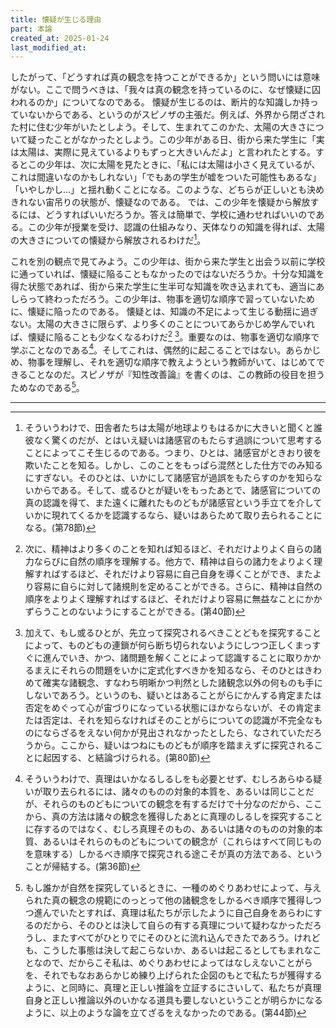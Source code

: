 ```yaml
---
title: 懐疑が生じる理由
part: 本論
created_at: 2025-01-24
last_modified_at: 
---
```


したがって、「どうすれば真の観念を持つことができるか」という問いには意味がない。ここで問うべきは、「我々は真の観念を持っているのに、なぜ懐疑に囚われるのか」についてなのである。
懐疑が生じるのは、断片的な知識しか持っていないからである、というのがスピノザの主張だ。例えば、外界から閉ざされた村に住む少年がいたとしよう。そして、生まれてこのかた、太陽の大きさについて疑ったことがなかったとしよう。この少年がある日、街から来た学生に「実は太陽は、実際に見えているよりもずっと大きいんだよ」と言われたとする。するとこの少年は、次に太陽を見たときに、「私には太陽は小さく見えているが、これは間違いなのかもしれない」「でもあの学生が嘘をついた可能性もあるな」「いやしかし…」と揺れ動くことになる。このような、どちらが正しいとも決めきれない宙吊りの状態が、懐疑なのである。
では、この少年を懐疑から解放するには、どうすればいいだろうか。答えは簡単で、学校に通わせればいいのである。この少年が授業を受け、認識の仕組みなり、天体なりの知識を得れば、太陽の大きさについての懐疑から解放されるわけだ[^ref3-1]。

[^ref3-1]:そういうわけで、田舎者たちは太陽が地球よりもはるかに大きいと聞くと誰彼なく驚くのだが、とはいえ疑いは諸感官のもたらす過誤について思考することによってこそ生じるのである。つまり、ひとは、諸感官がときおり彼を欺いたことを知る。しかし、このことをもっぱら混然とした仕方でのみ知るにすぎない。そのひとは、いかにして諸感官が過誤をもたらすのかを知らないからである。そして、或るひとが疑いをもったあとで、諸感官についての真の認識を得て、また遠くに離れたものどもが諸感官という手立てを介していかに現れてくるかを認識するなら、疑いはあらためて取り去られることになる。(第78節)

これを別の観点で見てみよう。この少年は、街から来た学生と出会う以前に学校に通っていれば、懐疑に陥ることもなかったのではないだろうか。十分な知識を得た状態であれば、街から来た学生に生半可な知識を吹き込まれても、適当にあしらって終わっただろう。この少年は、物事を適切な順序で習っていないために、懐疑に陥ったのである。
懐疑とは、知識の不足によって生じる動揺に過ぎない。太陽の大きさに限らず、より多くのことについてあらかじめ学んでいれば、懐疑に陥ることも少なくなるわけだ[^ref3-2] [^ref3-3]。重要なのは、物事を適切な順序で学ぶことなのである[^ref3-4]。そしてこれは、偶然的に起こることではない。あらかじめ、物事を理解し、それを適切な順序で教えようという教師がいて、はじめてできることなのだ。スピノザが『知性改善論』を書くのは、この教師の役目を担うためなのである[^ref3-5]。

[^ref3-2]:次に、精神はより多くのことを知れば知るほど、それだけよりよく自らの諸力ならびに自然の順序を理解する。他方で、精神は自らの諸力をよりよく理解すればするほど、それだけより容易に自己自身を導くことができ、またより容易に自らに対して諸規則を定めることができる。さらに、精神は自然の順序をよりよく理解すればするほど、それだけより容易に無益なことにかかずらうことのないようにすることができる。(第40節)

[^ref3-3]:加えて、もし或るひとが、先立って探究されるべきことどもを探究することによって、ものどもの連鎖が何ら断ち切られないようにしつつ正しくまっすぐに進んでいき、かつ、諸問題を解くことによって認識することに取りかかるまえにそれらの問題をいかに定式化すべきかを知るなら、そのひとはきわめて確実な諸観念、すなわち明晰かつ判然とした諸観念以外の何ものも手にしないであろう。というのも、疑いとはあることがらにかんする肯定または否定をめぐって心が宙づりになっている状態にほかならないが、その肯定または否定は、それを知らなければそのことがらについての認識が不完全なものにならざるをえない何かが見出されなかったとしたら、なされていただろうから。ここから、疑いはつねにものどもが順序を踏まえずに探究されることに起因する、と結論づけられる。(第80節)

[^ref3-4]:そういうわけで、真理はいかなるしるしをも必要とせず、むしろあらゆる疑いが取り去られるには、諸々のものの対象的本質を、あるいは同じことだが、それらのものどもについての観念を有するだけで十分なのだから、ここから、真の方法は諸々の観念を獲得したあとに真理のしるしを探究することに存するのではなく、むしろ真理そのもの、あるいは諸々のものの対象的本質、あるいはそれらのものどもについての観念が（これらはすべて同じものを意味する）しかるべき順序で探究される途こそが真の方法である、ということが帰結する。(第36節)

[^ref3-5]:もし誰かが自然を探究しているときに、一種のめぐりあわせによって、与えられた真の観念の規範にのっとって他の諸観念をしかるべき順序で獲得しつつ進んでいたとすれば、真理は私たちが示したように自己自身をあらわにするのだから、そのひとは決して自らの有する真理について疑わなかっただろうし、またすべてがひとりでにそのひとに流れ込んできたであろう。けれども、こうした事態は決して起こらないか、あるいは起こるとしてもまれなことなので、だからこそ私は、めぐりあわせによってはなしえないことがらを、それでもなおあらかじめ練り上げられた企図のもとで私たちが獲得するように、と同時に、真理と正しい推論を立証するにさいして、私たちが真理自身と正しい推論以外のいかなる道具も要しないということが明らかになるように、以上のような論を立てざるをえなかったのである。(第44節)

---